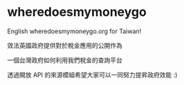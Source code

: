 wheredoesmymoneygo
==================

English wheredoesmymoneygo.org for Taiwan!

效法英國政府提供對於稅金應用的公開作為

一個台灣政府如何利用我們稅金的查詢平台

透過開放 API 的來源模組希望大家可以一同努力提昇政府效能 :)
